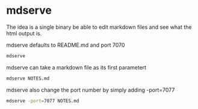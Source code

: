 mdserve
=======

The idea is a single binary be able to edit markdown files and see what the html output is.


mdserve defaults to README.md and port 7070

```sh
mdserve 
```

mdserve can take a markdown file as its first parametert

```sh
mdserve NOTES.md
```

mdserve also change the port number by simply adding -port=7077

```sh
mdserve -port=7077 NOTES.md
```
